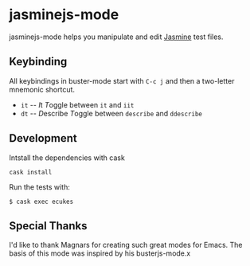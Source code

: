 # jasminejs-mode

jasminejs-mode helps you manipulate and edit [Jasmine](http://) test files.

## Keybinding

All keybindings in buster-mode start with `C-c j` and then a two-letter mnemonic shortcut.

* `it` -- *I*t *T*oggle between `it` and `iit`
* `dt` -- *D*escribe *T*oggle between `describe` and `ddescribe`

## Development

Intstall the dependencies with cask

    cask install


Run the tests with:

    $ cask exec ecukes

## Special Thanks

I'd like to thank Magnars for creating such great modes for Emacs. The basis of this mode was inspired by his busterjs-mode.x
